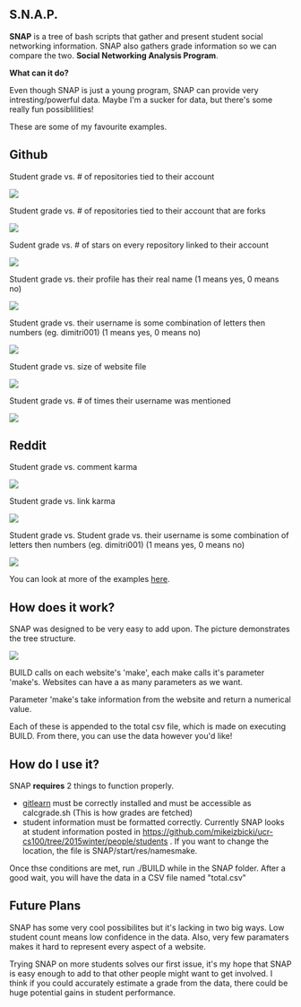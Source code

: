 S.N.A.P.
---
**SNAP** is a tree of bash scripts that gather and present student social networking information. SNAP also gathers grade information so we can compare the two. **Social Networking Analysis Program**.

**What can it do?**

Even though SNAP is just a young program, SNAP can provide very intresting/powerful data. Maybe I'm a sucker for data, but there's some really fun possiblilities!

These are some of my favourite examples. 

Github
---

Student grade vs.  # of repositories tied to their account


![](http://i.imgur.com/nKQfLdr.png)


Student grade vs. # of repositories tied to their account that are forks


![](http://i.imgur.com/uNcCegK.png)


Sudent grade vs. # of stars on every repository linked to their account


![](http://i.imgur.com/0evv6QA.png)


Student grade vs. their profile has their real name (1 means yes, 0 means no)


![](http://i.imgur.com/lmxokVZ.png)


Student grade vs. their username is some combination of letters then numbers (eg. dimitri001) (1 means yes, 0 means no)


![](http://i.imgur.com/nd2F3R4.png)


Student grade vs. size of website file 


![](http://i.imgur.com/rj09s7z.png)

Student grade vs. # of times their username was mentioned


![](http://i.imgur.com/MOZ3AkO.png)

Reddit
---
Student grade vs. comment karma


![](http://i.imgur.com/S1gv6T1.png)

Student grade vs. link karma


![](http://i.imgur.com/h3IbAm1.png)

Student grade vs. Student grade vs. their username is some combination of letters then numbers (eg. dimitri001) (1 means yes, 0 means no)


![](http://i.imgur.com/1aKnNTw.png)


You can look at more of the examples [here](http://imgur.com/a/KOzDP#0). 

How does it work? 
---
SNAP was designed to be very easy to add upon. The picture demonstrates the tree structure.

![](http://i.imgur.com/wmvG0Ua.jpg)

BUILD calls on each website's 'make', each make calls it's parameter 'make's. Websites can have a as many parameters as we want. 

Parameter 'make's take information from the website and return a numerical value. 

Each of these is appended to the total csv file, which is made on executing BUILD. From there, you can use the data however you'd like!

How do I use it?
--
SNAP **requires** 2 things to function properly. 

* [gitlearn](https://github.com/mikeizbicki/gitlearn) must be correctly installed and must be accessible as calcgrade.sh (This is how grades are fetched)
* student information must be formatted correctly. Currently SNAP looks at student information posted in https://github.com/mikeizbicki/ucr-cs100/tree/2015winter/people/students .
If you want to change the location, the file is SNAP/start/res/namesmake.

Once thse conditions are met, run ./BUILD while in the SNAP folder. After a good wait, you will have the data in a CSV file named "total.csv"

Future Plans
--
SNAP has some very cool possibilites but it's lacking in two big ways. Low student count means low confidence in the data. Also, very few paramaters makes it hard to represent every aspect of a website.

Trying SNAP on more students solves our first issue, it's my hope that SNAP is easy enough to add to that other people might want to get involved. I think if you could accurately estimate a grade from the data, there could be huge potential gains in student performance. 
